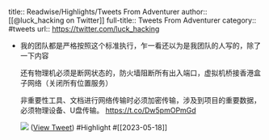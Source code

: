 title:: Readwise/Highlights/Tweets From Adventurer
author:: [[@luck_hacking on Twitter]]
full-title:: Tweets From Adventurer
category:: #tweets
url:: https://twitter.com/luck_hacking

- 我的团队都是严格按照这个标准执行，乍一看还以为是我团队的人写的，除了一下内容
  
  还有物理机必须是断网状态的，防火墙阻断所有出入端口，虚拟机桥接香港盒子网络（关闭所有位置服务）
  
  非重要性工具、文档进行网络传输时必须加密传输，涉及到项目的重要数据，必须物理设备、U盘传输。 https://t.co/Dw5pmOPmGd
  
  ![](https://pbs.twimg.com/media/FwQ412XacAEmv0n.png) ([View Tweet](https://twitter.com/luck_hacking/status/1658541384893353989)) #Highlight #[[2023-05-18]]